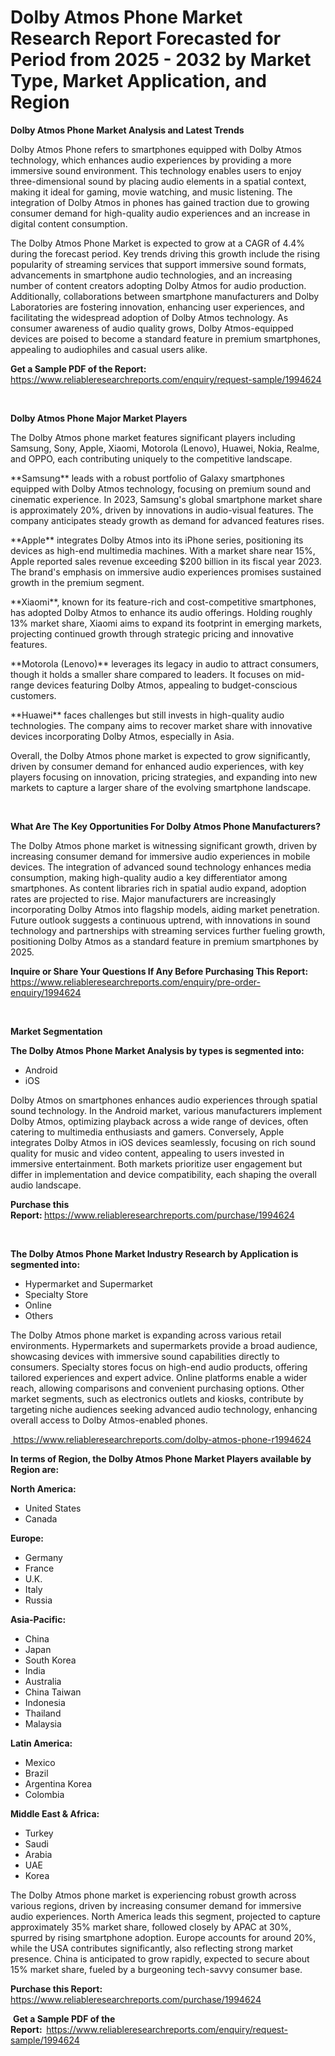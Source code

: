 <p><h1>Dolby Atmos Phone Market Research Report Forecasted for Period from 2025 -  2032 by Market Type, Market Application, and Region</h1></p><p><strong>Dolby Atmos Phone Market Analysis and Latest Trends</strong></p>
<p><p>Dolby Atmos Phone refers to smartphones equipped with Dolby Atmos technology, which enhances audio experiences by providing a more immersive sound environment. This technology enables users to enjoy three-dimensional sound by placing audio elements in a spatial context, making it ideal for gaming, movie watching, and music listening. The integration of Dolby Atmos in phones has gained traction due to growing consumer demand for high-quality audio experiences and an increase in digital content consumption.</p><p>The Dolby Atmos Phone Market is expected to grow at a CAGR of 4.4% during the forecast period. Key trends driving this growth include the rising popularity of streaming services that support immersive sound formats, advancements in smartphone audio technologies, and an increasing number of content creators adopting Dolby Atmos for audio production. Additionally, collaborations between smartphone manufacturers and Dolby Laboratories are fostering innovation, enhancing user experiences, and facilitating the widespread adoption of Dolby Atmos technology. As consumer awareness of audio quality grows, Dolby Atmos-equipped devices are poised to become a standard feature in premium smartphones, appealing to audiophiles and casual users alike.</p></p>
<p><strong>Get a Sample PDF of the Report:&nbsp;</strong> <a href="https://www.reliableresearchreports.com/enquiry/request-sample/1994624?utm_campaign=36&utm_medium=2&utm_source=Github&utm_content=ia&utm_term=15042025&utm_id=dolby-atmos-phone">https://www.reliableresearchreports.com/enquiry/request-sample/1994624</a></p>
<p>&nbsp;</p>
<p><strong>Dolby Atmos Phone Major Market Players</strong></p>
<p><p>The Dolby Atmos phone market features significant players including Samsung, Sony, Apple, Xiaomi, Motorola (Lenovo), Huawei, Nokia, Realme, and OPPO, each contributing uniquely to the competitive landscape. </p><p>**Samsung** leads with a robust portfolio of Galaxy smartphones equipped with Dolby Atmos technology, focusing on premium sound and cinematic experience. In 2023, Samsung's global smartphone market share is approximately 20%, driven by innovations in audio-visual features. The company anticipates steady growth as demand for advanced features rises.</p><p>**Apple** integrates Dolby Atmos into its iPhone series, positioning its devices as high-end multimedia machines. With a market share near 15%, Apple reported sales revenue exceeding $200 billion in its fiscal year 2023. The brand's emphasis on immersive audio experiences promises sustained growth in the premium segment.</p><p>**Xiaomi**, known for its feature-rich and cost-competitive smartphones, has adopted Dolby Atmos to enhance its audio offerings. Holding roughly 13% market share, Xiaomi aims to expand its footprint in emerging markets, projecting continued growth through strategic pricing and innovative features.</p><p>**Motorola (Lenovo)** leverages its legacy in audio to attract consumers, though it holds a smaller share compared to leaders. It focuses on mid-range devices featuring Dolby Atmos, appealing to budget-conscious customers.</p><p>**Huawei** faces challenges but still invests in high-quality audio technologies. The company aims to recover market share with innovative devices incorporating Dolby Atmos, especially in Asia.</p><p>Overall, the Dolby Atmos phone market is expected to grow significantly, driven by consumer demand for enhanced audio experiences, with key players focusing on innovation, pricing strategies, and expanding into new markets to capture a larger share of the evolving smartphone landscape.</p></p>
<p>&nbsp;</p>
<p><strong>What Are The Key Opportunities For Dolby Atmos Phone Manufacturers?</strong></p>
<p><p>The Dolby Atmos phone market is witnessing significant growth, driven by increasing consumer demand for immersive audio experiences in mobile devices. The integration of advanced sound technology enhances media consumption, making high-quality audio a key differentiator among smartphones. As content libraries rich in spatial audio expand, adoption rates are projected to rise. Major manufacturers are increasingly incorporating Dolby Atmos into flagship models, aiding market penetration. Future outlook suggests a continuous uptrend, with innovations in sound technology and partnerships with streaming services further fueling growth, positioning Dolby Atmos as a standard feature in premium smartphones by 2025.</p></p>
<p><strong>Inquire or Share Your Questions If Any Before Purchasing This Report:</strong> <a href="https://www.reliableresearchreports.com/enquiry/pre-order-enquiry/1994624?utm_campaign=36&utm_medium=2&utm_source=Github&utm_content=ia&utm_term=15042025&utm_id=dolby-atmos-phone">https://www.reliableresearchreports.com/enquiry/pre-order-enquiry/1994624</a></p>
<p>&nbsp;</p>
<p><strong>Market Segmentation</strong></p>
<p><strong>The Dolby Atmos Phone Market Analysis by types is segmented into:</strong></p>
<p><ul><li>Android</li><li>iOS</li></ul></p>
<p><p>Dolby Atmos on smartphones enhances audio experiences through spatial sound technology. In the Android market, various manufacturers implement Dolby Atmos, optimizing playback across a wide range of devices, often catering to multimedia enthusiasts and gamers. Conversely, Apple integrates Dolby Atmos in iOS devices seamlessly, focusing on rich sound quality for music and video content, appealing to users invested in immersive entertainment. Both markets prioritize user engagement but differ in implementation and device compatibility, each shaping the overall audio landscape.</p></p>
<p><strong>Purchase this Report:&nbsp;</strong><a href="https://www.reliableresearchreports.com/purchase/1994624?utm_campaign=36&utm_medium=2&utm_source=Github&utm_content=ia&utm_term=15042025&utm_id=dolby-atmos-phone">https://www.reliableresearchreports.com/purchase/1994624</a></p>
<p>&nbsp;</p>
<p><strong>The Dolby Atmos Phone Market Industry Research by Application is segmented into:</strong></p>
<p><ul><li>Hypermarket and Supermarket</li><li>Specialty Store</li><li>Online</li><li>Others</li></ul></p>
<p><p>The Dolby Atmos phone market is expanding across various retail environments. Hypermarkets and supermarkets provide a broad audience, showcasing devices with immersive sound capabilities directly to consumers. Specialty stores focus on high-end audio products, offering tailored experiences and expert advice. Online platforms enable a wider reach, allowing comparisons and convenient purchasing options. Other market segments, such as electronics outlets and kiosks, contribute by targeting niche audiences seeking advanced audio technology, enhancing overall access to Dolby Atmos-enabled phones.</p></p>
<p><a href="https://www.reliableresearchreports.com/dolby-atmos-phone-r1994624?utm_campaign=36&utm_medium=2&utm_source=Github&utm_content=ia&utm_term=15042025&utm_id=dolby-atmos-phone">&nbsp;https://www.reliableresearchreports.com/dolby-atmos-phone-r1994624</a></p>
<p><strong>In terms of Region, the Dolby Atmos Phone Market Players available by Region are:</strong></p>
<p>
    <p> <strong> North America: </strong>
        <ul>
            <li>United States</li>
            <li>Canada</li>
        </ul>
        </p> 
    <p> <strong> Europe: </strong>
        <ul>
            <li>Germany</li>
            <li>France</li>
            <li>U.K.</li>
            <li>Italy</li>
            <li>Russia</li>
        </ul>
        </p> 
    <p> <strong> Asia-Pacific: </strong>
        <ul>
            <li>China</li>
            <li>Japan</li>
            <li>South Korea</li>
            <li>India</li>
            <li>Australia</li>
            <li>China Taiwan</li>
            <li>Indonesia</li>
            <li>Thailand</li>
            <li>Malaysia</li>
        </ul>
        </p> 
    <p> <strong> Latin America: </strong>
        <ul>
            <li>Mexico</li>
            <li>Brazil</li>
            <li>Argentina Korea</li>
            <li>Colombia</li>
        </ul>
        </p> 
    <p> <strong> Middle East & Africa: </strong>
        <ul>
            <li>Turkey</li>
            <li>Saudi</li>
            <li>Arabia</li>
            <li>UAE</li>
            <li>Korea</li>
        </ul>
    </p>
    </p>
<p><p>The Dolby Atmos phone market is experiencing robust growth across various regions, driven by increasing consumer demand for immersive audio experiences. North America leads this segment, projected to capture approximately 35% market share, followed closely by APAC at 30%, spurred by rising smartphone adoption. Europe accounts for around 20%, while the USA contributes significantly, also reflecting strong market presence. China is anticipated to grow rapidly, expected to secure about 15% market share, fueled by a burgeoning tech-savvy consumer base.</p></p>
<p><strong>Purchase this Report: </strong><a href="https://www.reliableresearchreports.com/purchase/1994624?utm_campaign=36&utm_medium=2&utm_source=Github&utm_content=ia&utm_term=15042025&utm_id=dolby-atmos-phone">https://www.reliableresearchreports.com/purchase/1994624</a></p>
<p>&nbsp;<strong>Get a Sample PDF of the Report:&nbsp;&nbsp;</strong><a href="https://www.reliableresearchreports.com/enquiry/request-sample/1994624?utm_campaign=36&utm_medium=2&utm_source=Github&utm_content=ia&utm_term=15042025&utm_id=dolby-atmos-phone">https://www.reliableresearchreports.com/enquiry/request-sample/1994624</a></p>
<p><strong></strong></p>
<p><p></p><p></p><p></p></p>